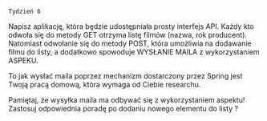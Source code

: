 `Tydzień 6 `

Napisz aplikację, która będzie udostępniała prosty interfejs API. Każdy kto odwoła się do metody GET otrzyma listę filmów (nazwa, rok producent). Natomiast odwołanie się do metody POST, która umożliwia na dodawanie filmu do listy, a dodatkowo spowoduje WYSŁANIE MAILA z wykorzystaniem ASPEKU.


To jak wysłać maila poprzez mechanizm dostarczony przez Spring jest Twoją pracą domową, która wymaga od Ciebie researchu.


Pamiętaj, że wysyłka maila ma odbywać się z wykorzystaniem aspektu! Zastosuj odpowiednia poradę po dodaniu nowego elementu do listy ?
